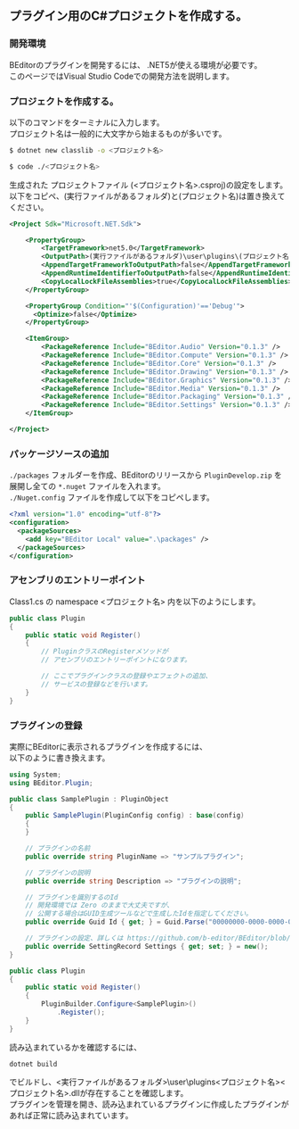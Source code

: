 ## プラグイン用のC#プロジェクトを作成する。

### 開発環境
BEditorのプラグインを開発するには、
.NET5が使える環境が必要です。  
このページではVisual Studio Codeでの開発方法を説明します。  

### プロジェクトを作成する。

以下のコマンドをターミナルに入力します。  
プロジェクト名は一般的に大文字から始まるものが多いです。

``` bash
$ dotnet new classlib -o <プロジェクト名>

$ code ./<プロジェクト名>
```

生成された プロジェクトファイル (<プロジェクト名>.csproj)の設定をします。  
以下をコピペ、(実行ファイルがあるフォルダ)と(プロジェクト名)は置き換えてください。

``` xml
<Project Sdk="Microsoft.NET.Sdk">

    <PropertyGroup>
        <TargetFramework>net5.0</TargetFramework>
        <OutputPath>(実行ファイルがあるフォルダ)\user\plugins\(プロジェクト名)</OutputPath>
        <AppendTargetFrameworkToOutputPath>false</AppendTargetFrameworkToOutputPath>
        <AppendRuntimeIdentifierToOutputPath>false</AppendRuntimeIdentifierToOutputPath>
        <CopyLocalLockFileAssemblies>true</CopyLocalLockFileAssemblies>
    </PropertyGroup>

    <PropertyGroup Condition="'$(Configuration)'=='Debug'">
      <Optimize>false</Optimize>
    </PropertyGroup>

    <ItemGroup>
        <PackageReference Include="BEditor.Audio" Version="0.1.3" />
        <PackageReference Include="BEditor.Compute" Version="0.1.3" />
        <PackageReference Include="BEditor.Core" Version="0.1.3" />
        <PackageReference Include="BEditor.Drawing" Version="0.1.3" />
        <PackageReference Include="BEditor.Graphics" Version="0.1.3" />
        <PackageReference Include="BEditor.Media" Version="0.1.3" />
        <PackageReference Include="BEditor.Packaging" Version="0.1.3" />
        <PackageReference Include="BEditor.Settings" Version="0.1.3" />
    </ItemGroup>

</Project>
```

### パッケージソースの追加
`./packages` フォルダーを作成、BEditorのリリースから `PluginDevelop.zip` を展開し全ての `*.nuget` ファイルを入れます。  
`./Nuget.config` ファイルを作成して以下をコピペします。
``` xml
<?xml version="1.0" encoding="utf-8"?>
<configuration>
  <packageSources>
    <add key="BEditor Local" value=".\packages" />
  </packageSources>
</configuration>
```

### アセンブリのエントリーポイント

Class1.cs の namespace <プロジェクト名> 内を以下のようにします。

``` C#
public class Plugin
{
    public static void Register()
    {
        // PluginクラスのRegisterメソッドが
        // アセンブリのエントリーポイントになります。

        // ここでプラグインクラスの登録やエフェクトの追加、
        // サービスの登録などを行います。
    }
}
```

### プラグインの登録

実際にBEditorに表示されるプラグインを作成するには、  
以下のように書き換えます。

``` C#
using System;
using BEditor.Plugin;

public class SamplePlugin : PluginObject
{
    public SamplePlugin(PluginConfig config) : base(config)
    {
    }

    // プラグインの名前
    public override string PluginName => "サンプルプラグイン";

    // プラグインの説明
    public override string Description => "プラグインの説明";

    // プラグインを識別するのId
    // 開発環境では Zero のままで大丈夫ですが、
    // 公開する場合はGUID生成ツールなどで生成したIdを指定してください。
    public override Guid Id { get; } = Guid.Parse("00000000-0000-0000-0000-000000000000");

    // プラグインの設定、詳しくは https://github.com/b-editor/BEditor/blob/main/extensions/BEditor.Extensions.AviUtl/EntryPlugin.cs#L360 をご覧ください。
    public override SettingRecord Settings { get; set; } = new();
}

public class Plugin
{
    public static void Register()
    {
        PluginBuilder.Configure<SamplePlugin>()
            .Register();
    }
}
```

読み込まれているかを確認するには、

```
dotnet build
```

でビルドし、<実行ファイルがあるフォルダ>\user\plugins\<プロジェクト名>\<プロジェクト名>.dllが存在することを確認します。  
プラグインを管理を開き、読み込まれているプラグインに作成したプラグインがあれば正常に読み込まれています。